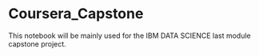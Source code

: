 # Coursera_Capstone
This notebook will be mainly used for the IBM DATA SCIENCE last module capstone project.
